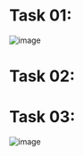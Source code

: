 # Task 01:
![image](https://github.com/user-attachments/assets/23c1c4b9-bc1f-469d-ba6b-8db1aab73138)

# Task 02:


# Task 03:
![image](https://github.com/user-attachments/assets/460bcb5e-cb58-4bc5-ace2-2d892cff017d)
